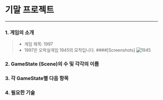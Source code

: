 # 기말 프로젝트
-----------------------------------
### 1. 게임의 소개
>+ 게임 제목: 1997
>+ 1997은 오락실게임 1945의 모작입니다.
####[Screenshots]
![1945](https://user-images.githubusercontent.com/32861131/94032803-49808700-fdfb-11ea-914e-a3680d6244d7.jpg)

### 2. GameState (Scene)의 수 및 각각의 이름
>
### 3. 각 GameState별 다음 항목
>
### 4. 필요한 기술
>
